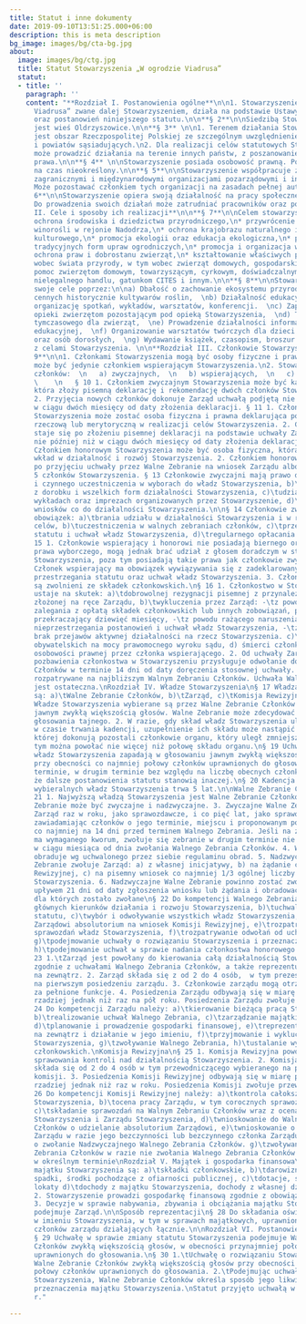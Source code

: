 ```yaml
---
title: Statut i inne dokumenty
date: 2019-09-10T13:51:25.000+06:00
description: this is meta description
bg_image: images/bg/cta-bg.jpg
about:
  image: images/bg/ctg.jpg
  title: Statut Stowarzyszenia „W ogrodzie Viadrusa”
  statut:
  - title: ''
    paragraph: ''
    content: "**Rozdział I. Postanowienia ogólne**\n\n1. Stowarzyszenie „W ogrodzie
      Viadrusa” zwane dalej Stowarzyszeniem, działa na podstawie Ustawy Prawo o stowarzyszeniach
      oraz postanowień niniejszego statutu.\n\n**§ 2**\n\nSiedzibą Stowarzyszenia
      jest wieś Oldrzyszowice.\n\n**§ 3** \n\n1. Terenem działania Stowarzyszenia
      jest obszar Rzeczpospolitej Polskiej ze szczególnym uwzględnieniem powiatu Brzeg
      i powiatów sąsiadujących.\n2. Dla realizacji celów statutowych Stowarzyszenie
      może prowadzić działania na terenie innych państw, z poszanowaniem tamtejszego
      prawa.\n\n**§ 4** \n\nStowarzyszenie posiada osobowość prawną. Powołane jest
      na czas nieokreślony.\n\n**§ 5**\n\nStowarzyszenie współpracuje z krajowymi,
      zagranicznymi i międzynarodowymi organizacjami pozarządowymi i innymi instytucjami.
      Może pozostawać członkiem tych organizacji na zasadach pełnej autonomii.\n\n**§
      6**\n\nStowarzyszenie opiera swoją działalność na pracy społecznej członków.
      Do prowadzenia swoich działań może zatrudniać pracowników oraz powoływać biura.\n\n**Rozdział
      II. Cele i sposoby ich realizacji**\n\n**§ 7**\n\nCelem stowarzyszenia jest\n\n*
      ochrona środowiska i dziedzictwa przyrodniczego,\n* przywrócenie tradycji uprawy
      winorośli w rejonie Nadodrza,\n* ochrona krajobrazu naturalnego i dziedzictwa
      kulturowego,\n* promocja ekologii oraz edukacja ekologiczna,\n* propagowanie
      tradycyjnych form upraw ogrodniczych,\n* promocja i organizacja wolontariatu,\n*
      ochrona praw i dobrostanu zwierząt,\n* kształtowanie właściwych postaw społecznych
      wobec świata przyrody, w tym wobec zwierząt domowych, gospodarskich i wolnożyjących,\n*
      pomoc zwierzętom domowym, towarzyszącym, cyrkowym, doświadczalnym, z przemytu,
      nielegalnego handlu, gatunkom CITES i innym.\n\n**§ 8**\n\nStowarzyszenie realizuje
      swoje cele poprzez:\n\na) Dbałość o zachowanie ekosystemu przyrodniczego oraz
      cennych historycznie kultywarów roślin,  \nb) Działalność edukacyjną i szkoleniową,
      organizację spotkań, wykładów, warsztatów, konferencji.  \nc) Zapewnienie właściwej
      opieki zwierzętom pozostającym pod opieką Stowarzyszenia,  \nd) Tworzenie tomu
      tymczasowego dla zwierząt,  \ne) Prowadzenie działalności informacyjnej, promocyjnej,
      edukacyjnej,  \nf) Organizowanie warsztatów twórczych dla dzieci i młodzieży
      oraz osób dorosłych,  \ng) Wydawanie książek, czasopism, broszur związanych
      z celami Stowarzyszenia. \n\n**Rozdział III. Członkowie Stowarzyszenia**\n\n**§
      9**\n\n1. Członkami Stowarzyszenia mogą być osoby fizyczne i prawne. Osoba prawna
      może być jedynie członkiem wspierającym Stowarzyszenia.\n2. Stowarzyszenie posiada
      członków:  \n   a) zwyczajnych,  \n   b) wspierających,  \n   c) honorowych.\n\n
      \    \n   § 10 1. Członkiem zwyczajnym Stowarzyszenia może być każda osoba fizyczna,
      która złoży pisemną deklarację i rekomendację dwóch członków Stowarzyszenia.
      2. Przyjęcia nowych członków dokonuje Zarząd uchwałą podjętą nie później niż
      w ciągu dwóch miesięcy od daty złożenia deklaracji. § 11 1. Członkiem wspierającym
      Stowarzyszenia może zostać osoba fizyczna i prawna deklarująca pomoc finansową,
      rzeczową lub merytoryczną w realizacji celów Stowarzyszenia. 2. Członkiem wspierającym
      staje się po złożeniu pisemnej deklaracji na podstawie uchwały Zarządu podjętej
      nie później niż w ciągu dwóch miesięcy od daty złożenia deklaracji. § 12 1.
      Członkiem honorowym Stowarzyszenia może być osoba fizyczna, która wniosła wybitny
      wkład w działalność i rozwój Stowarzyszenia. 2. Członkiem honorowym staje się
      po przyjęciu uchwały przez Walne Zebranie na wniosek Zarządu albo co najmniej
      5 członków Stowarzyszenia. § 13 Członkowie zwyczajni mają prawo do: a)\tbiernego
      i czynnego uczestniczenia w wyborach do władz Stowarzyszenia, b)\tkorzystania
      z dorobku i wszelkich form działalności Stowarzyszenia, c)\tudziału w zebraniach,
      wykładach oraz imprezach organizowanych przez Stowarzyszenie, d)\tzgłaszania
      wniosków co do działalności Stowarzyszenia.\n\n§ 14 Członkowie zwyczajni mają
      obowiązek: a)\tbrania udziału w działalności Stowarzyszenia i w realizacji jego
      celów, b)\tuczestniczenia w walnych zebraniach członków, c)\tprzestrzegania
      statutu i uchwał władz Stowarzyszenia, d)\tregularnego opłacania składek.\n§
      15 1. Członkowie wspierający i honorowi nie posiadają biernego oraz czynnego
      prawa wyborczego, mogą jednak brać udział z głosem doradczym w statutowych władzach
      Stowarzyszenia, poza tym posiadają takie prawa jak członkowie zwyczajni. 2.
      Członek wspierający ma obowiązek wywiązywania się z zadeklarowanych świadczeń,
      przestrzegania statutu oraz uchwał władz Stowarzyszenia. 3. Członkowie honorowi
      są zwolnieni ze składek członkowskich.\n§ 16 1. Członkostwo w Stowarzyszeniu
      ustaje na skutek: a)\tdobrowolnej rezygnacji pisemnej z przynależności do Stowarzyszenia
      złożonej na ręce Zarządu, b)\twykluczenia przez Zarząd: -\tz powodu nieusprawiedliwionego
      zalegania z opłatą składek członkowskich lub innych zobowiązań, przez okres
      przekraczający dziewięć miesięcy, -\tz powodu rażącego naruszenia zasad statutowych,
      nieprzestrzegania postanowień i uchwał władz Stowarzyszenia, -\tze względu na
      brak przejawów aktywnej działalności na rzecz Stowarzyszenia. c)\tutraty praw
      obywatelskich na mocy prawomocnego wyroku sądu, d) śmierci członka lub utraty
      osobowości prawnej przez członka wspierającego. 2. Od uchwały Zarządu w sprawie
      pozbawienia członkostwa w Stowarzyszeniu przysługuje odwołanie do Walnego Zebrania
      Członków w terminie 14 dni od daty doręczenia stosownej uchwały. Odwołanie jest
      rozpatrywane na najbliższym Walnym Zebraniu Członków. Uchwała Walnego Zebrania
      jest ostateczna.\nRozdział IV. Władze Stowarzyszenia\n§ 17 Władzami Stowarzyszenia
      są: a)\tWalne Zebranie Członków, b)\tZarząd, c)\tKomisja Rewizyjna.\n§ 18 1.
      Władze Stowarzyszenia wybierane są przez Walne Zebranie Członków w głosowaniu
      jawnym zwykłą większością głosów. Walne Zebranie może zdecydować o przeprowadzeniu
      głosowania tajnego. 2. W razie, gdy skład władz Stowarzyszenia ulegnie zmniejszeniu
      w czasie trwania kadencji, uzupełnienie ich składu może nastąpić w drodze kooptacji,
      której dokonują pozostali członkowie organu, który uległ zmniejszeniu. W trybie
      tym można powołać nie więcej niż połowę składu organu.\n§ 19 Uchwały wszystkich
      władz Stowarzyszenia zapadają w głosowaniu jawnym zwykłą większością głosów,
      przy obecności co najmniej połowy członków uprawnionych do głosowania w pierwszym
      terminie, w drugim terminie bez względu na liczbę obecnych członków, chyba,
      że dalsze postanowienia statutu stanowią inaczej.\n§ 20 Kadencja wszystkich
      wybieralnych władz Stowarzyszenia trwa 5 lat.\n\nWalne Zebranie Członków\n§
      21 1. Najwyższą władzą Stowarzyszenia jest Walne Zebranie Członków. 2. Walne
      Zebranie może być zwyczajne i nadzwyczajne. 3. Zwyczajne Walne Zebrania zwołuje
      Zarząd raz w roku, jako sprawozdawcze, i co pięć lat, jako sprawozdawczo-wyborcze,
      zawiadamiając członków o jego terminie, miejscu i proponowanym porządku obrad
      co najmniej na 14 dni przed terminem Walnego Zebrania. Jeśli na zebraniu nie
      ma wymaganego kworum, zwołuje się zebranie w drugim terminie nie później niż
      w ciągu miesiąca od dnia zwołania Walnego Zebrania Członków. 4. Walne Zebranie
      obraduje wg uchwalonego przez siebie regulaminu obrad. 5. Nadzwyczajne Walne
      Zebranie zwołuje Zarząd: a) z własnej inicjatywy, b) na żądanie członków Komisji
      Rewizyjnej, c) na pisemny wniosek co najmniej 1/3 ogólnej liczby członków zwyczajnych
      Stowarzyszenia. 6. Nadzwyczajne Walne Zebranie powinno zostać zwołane przed
      upływem 21 dni od daty zgłoszenia wniosku lub żądania i obradować nad sprawami,
      dla których zostało zwołane\n§ 22 Do kompetencji Walnego Zebrania należy: a)\tkreślenie
      głównych kierunków działania i rozwoju Stowarzyszenia, b)\tuchwalanie zmian
      statutu, c)\twybór i odwoływanie wszystkich władz Stowarzyszenia, d)\tudzielanie
      Zarządowi absolutorium na wniosek Komisji Rewizyjnej, e)\trozpatrywanie i zatwierdzanie
      sprawozdań władz Stowarzyszenia, f)\trozpatrywanie odwołań od uchwał Zarządu,
      g)\tpodejmowanie uchwały o rozwiązaniu Stowarzyszenia i przeznaczeniu jego majątku,
      h)\tpodejmowanie uchwał w sprawie nadania członkostwa honorowego.\nZarząd\n§
      23 1.\tZarząd jest powołany do kierowania całą działalnością Stowarzyszenia
      zgodnie z uchwałami Walnego Zebrania Członków, a także reprezentuje Stowarzyszenie
      na zewnątrz. 2. Zarząd składa się z od 2 do 4 osób,  w tym prezesa wybieranego
      na pierwszym posiedzeniu zarządu. 3. Członkowie zarządu mogą otrzymywać wynagrodzenie
      za pełnione funkcje. 4. Posiedzenia Zarządu odbywają się w miarę potrzeb, nie
      rzadziej jednak niż raz na pół roku. Posiedzenia Zarządu zwołuje prezes.\n§
      24 Do kompetencji Zarządu należy: a)\tkierowanie bieżącą pracą Stowarzyszenia,
      b)\trealizowanie uchwał Walnego Zebrania, c)\tzarządzanie majątkiem Stowarzyszenia,
      d)\tplanowanie i prowadzenie gospodarki finansowej, e)\treprezentowanie Stowarzyszenia
      na zewnątrz i działanie w jego imieniu, f)\tprzyjmowanie i wykluczanie członków
      Stowarzyszenia, g)\tzwoływanie Walnego Zebrania, h)\tustalanie wysokości składek
      członkowskich.\nKomisja Rewizyjna\n§ 25 1. Komisja Rewizyjna powołana jest do
      sprawowania kontroli nad działalnością Stowarzyszenia. 2. Komisja Rewizyjna
      składa się od 2 do 4 osób w tym przewodniczącego wybieranego na pierwszym posiedzeniu
      komisji. 3. Posiedzenia Komisji Rewizyjnej odbywają się w miarę potrzeb, nie
      rzadziej jednak niż raz w roku. Posiedzenia Komisji zwołuje przewodniczący.\n§
      26 Do kompetencji Komisji Rewizyjnej należy: a)\tkontrola całokształtu działalności
      Stowarzyszenia, b)\tocena pracy Zarządu, w tym corocznych sprawozdań i bilansu,
      c)\tskładanie sprawozdań na Walnym Zebraniu Członków wraz z oceną działalności
      Stowarzyszenia i Zarządu Stowarzyszenia, d)\twnioskowanie do Walnego Zebrania
      Członków o udzielanie absolutorium Zarządowi, e)\twnioskowanie o odwołanie całego
      Zarządu w razie jego bezczynności lub bezczynnego członka Zarządu, f)\twnioskowanie
      o zwołanie Nadzwyczajnego Walnego Zebrania Członków. g)\tzwoływanie Walnego
      Zebrania Członków w razie nie zwołania Walnego Zebrania Członków przez Zarząd
      w określnym terminie\nRozdział V. Majątek i gospodarka finansowa\n\n§ 27 1.\tŹródłami
      majątku Stowarzyszenia są: a)\tskładki członkowskie, b)\tdarowizny, zapisy i
      spadki, środki pochodzące z ofiarności publicznej, c)\tdotacje, subwencje, udziały,
      lokaty d)\tdochody z majątku Stowarzyszenia, dochody z własnej działalności
      2. Stowarzyszenie prowadzi gospodarkę finansową zgodnie z obowiązującymi przepisami.
      3. Decyzje w sprawie nabywania, zbywania i obciążania majątku Stowarzyszenia
      podejmuje Zarząd.\n\nSposób reprezentacji\n§ 28 Do składania oświadczeń woli
      w imieniu Stowarzyszenia, w tym w sprawach majątkowych, uprawnionych jest dwóch
      członków zarządu działających łącznie.\n\nRozdział VI. Postanowienia końcowe
      § 29 Uchwałę w sprawie zmiany statutu Stowarzyszenia podejmuje Walne Zebranie
      Członków zwykłą większością głosów, w obecności przynajmniej połowy członków
      uprawnionych do głosowania.\n§ 30 1.\tUchwałę o rozwiązaniu Stowarzyszenia podejmuje
      Walne Zebranie Członków zwykłą większością głosów przy obecności co najmniej
      połowy członków uprawnionych do głosowania. 2.\tPodejmując uchwałę o rozwiązaniu
      Stowarzyszenia, Walne Zebranie Członków określa sposób jego likwidacji oraz
      przeznaczenia majątku Stowarzyszenia.\nStatut przyjęto uchwałą w dniu 12.12.2017
      r."

---
```

